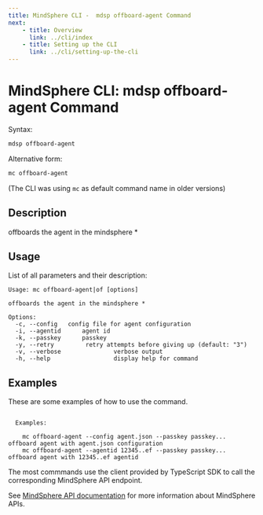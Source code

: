 ```yaml
---
title: MindSphere CLI -  mdsp offboard-agent Command
next:
    - title: Overview
      link: ../cli/index
    - title: Setting up the CLI
      link: ../cli/setting-up-the-cli
---
```



# MindSphere CLI: mdsp offboard-agent Command

Syntax:

```bash
mdsp offboard-agent
```

Alternative form:

```bash
mc offboard-agent
```

(The CLI was using `mc` as default command name in older versions)

## Description

offboards the agent in the mindsphere *

## Usage

List of all parameters and their description:

```text
Usage: mc offboard-agent|of [options]

offboards the agent in the mindsphere *

Options:
  -c, --config   config file for agent configuration
  -i, --agentid      agent id
  -k, --passkey      passkey
  -y, --retry         retry attempts before giving up (default: "3")
  -v, --verbose               verbose output
  -h, --help                  display help for command

```

## Examples

These are some examples of how to use the command. 

```text

  Examples:

    mc offboard-agent --config agent.json --passkey passkey... 	 offboard agent with agent.json configuration
    mc offboard-agent --agentid 12345..ef --passkey passkey... 	 offboard agent with 12345..ef agentid

```

The most commmands use the client provided by TypeScript SDK to call the corresponding MindSphere API endpoint.

See [MindSphere API documentation](https://documentation.mindsphere.io/MindSphere/apis/index.html) for more information about MindSphere APIs.